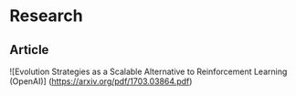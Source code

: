 # Research

## Article

![Evolution Strategies as a
Scalable Alternative to Reinforcement Learning (OpenAI)] (https://arxiv.org/pdf/1703.03864.pdf)
